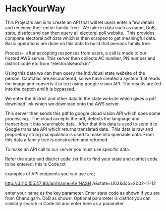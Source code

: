 # HackYourWay
This Project's aim is to create an API that will let users enter a few details and receieve their entire family Tree. 
We take in data such as name, DoB, state, district and can then query all electoral poll website. 
This provides complete electoral pdf data which is then scraped to get meaningful data. Basic operations are done on this data to build that persons family tree.


Process- 
after accepting responses from users, a call is made to our hosted AWS server. This server then collects AC number, PN number and district code etc from "electoralsearch.in"

Using this data we can then query the individual state website of the person. Captchas are encountered, so we have created a system that reads the image and converts it to text using google vision API. The results are fed into the captch and it is bypassed.

We enter the district and other data in the state website which gives a pdf download link which we download onto the AWS server. 

This server then sends this pdf to google cloud vision API which does some processing. 
The cloud accepts the pdf, detects the language and transcribes it into searchable data. 
After that this data is used to send it to Google translate API which returns translated data. 
This data is raw and proprietary string manipulation is used to make into queriable data. From this data a family tree is constructed and returned.







To make an API call to our server you must use specific data. 

Refer the state and district code .txt file to find your state and district code to be entered. this is Code.txt







examples of API endpoints you can use are; 

http://3.110.155.47:80/api?name=AVINASH A&state=U02&dob=2002-11-12

enter your name as the key parameter. Enter state code as shown if you are from Chandigarh. DoB as shown. Optional parameter is district you can similarly search in Code.txt and enter here as a parameter. 
